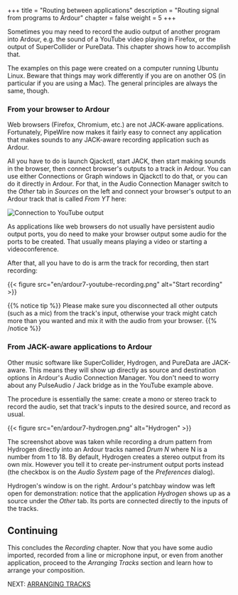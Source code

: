 +++
title = "Routing between applications"
description = "Routing signal from programs to Ardour"
chapter = false
weight = 5
+++

Sometimes you may need to record the audio output of another program into
Ardour, e.g. the sound of a YouTube video playing in Firefox, or the output of
SuperCollider or PureData. This chapter shows how to accomplish that.

The examples on this page were created on a computer running Ubuntu Linux.
Beware that things may work differently if you are on another OS (in particular
if you are using a Mac). The general principles are always the same, though.

### From your browser to Ardour

Web browsers (Firefox, Chromium, etc.) are not JACK-aware applications.
Fortunately, PipeWire now makes it fairly easy to connect any application that
makes sounds to any JACK-aware recording application such as Ardour.

All you have to do is launch Qjackctl, start JACK, then start making sounds in
the browser, then connect browser's outputs to a track in Ardour. You can use
either Connections or Graph windows in Qjackctl to do that, or you can do it
directly in Ardour. For that, in the Audio Connection Manager switch to
the _Other_ tab in _Sources_ on the left and connect your browser's output to an
Ardour track that is called _From YT_ here:

![Connection to YouTube output](en/ardour7-youtube-connection-in-ardour.png?width=40vw)

As applications like web browsers do not usually have persistent audio output
ports, you do need to make your browser output some audio for the ports to be
created. That usually means playing a video or starting a videoconference.

After that, all you have to do is arm the track for recording, then start
recording:

{{< figure src="en/ardour7-youtube-recording.png" alt="Start recording" >}}

{{% notice tip %}}
Please make sure you disconnected all other outputs (such as a mic) from the
track's input, otherwise your track might catch more than you wanted and mix 
it with the audio from your browser. 
{{% /notice %}}

### From JACK-aware applications to Ardour

Other music software like SuperCollider, Hydrogen, and PureData are
JACK-aware. This means they will show up directly as source and
destination options in Ardour's Audio Connection Manager. You don't need
to worry about any PulseAudio / Jack bridge as in the YouTube example
above.

The procedure is essentially the same: create a mono or stereo track to
record the audio, set that track's inputs to the desired source, and
record as usual. 

{{< figure src="en/ardour7-hydrogen.png" alt="Hydrogen" >}} 

The screenshot above was taken while recording a drum pattern from Hydrogen
directly into an Ardour tracks named _Drum N_ where N is a number from 1 to 18.
By default, Hydrogen creates a stereo output from its own mix. However you tell
it to create per-instrument output ports instead (the checkbox is on the _Audio
System_ page of the _Preferences_ dialog).

Hydrogen's window is on the right. Ardour's patchbay window was left open for
demonstration: notice that the application _Hydrogen_ shows up as a source
under the _Other_ tab. Its ports are connected directly to the inputs of the
tracks.

## Continuing

This concludes the _Recording_ chapter. Now that you have some audio imported,
recorded from a line or microphone input, or even from another application,
proceed to the _Arranging Tracks_ section and learn how to arrange your
composition.

NEXT: [ARRANGING TRACKS](../../editing-sessions/arranging-tracks/)
